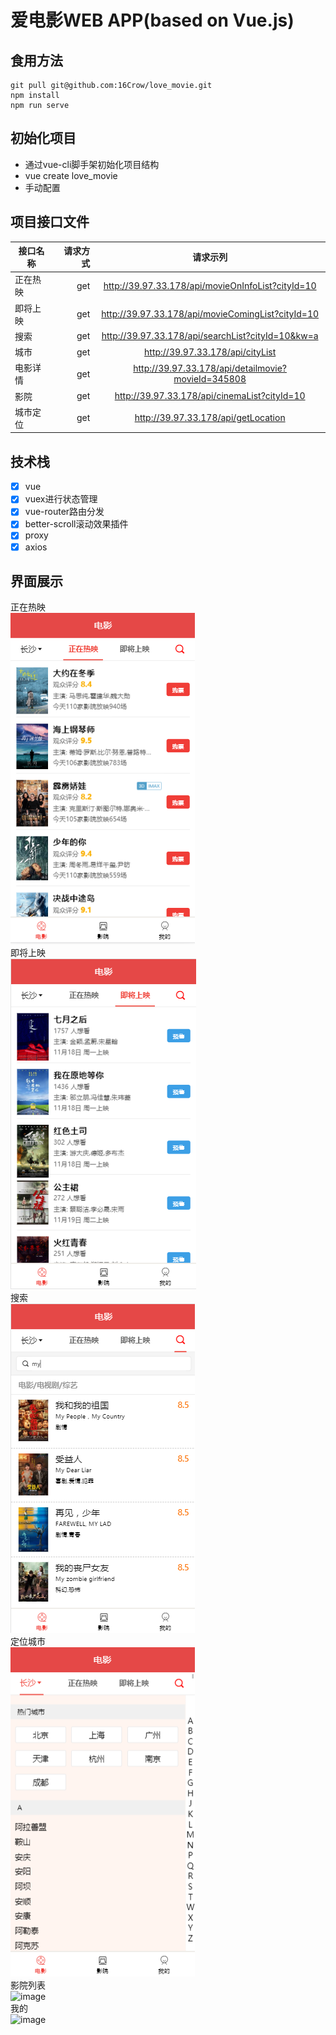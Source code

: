 # 爱电影WEB APP(based on Vue.js)

## 食用方法
```
git pull git@github.com:16Crow/love_movie.git
npm install
npm run serve
```

## 初始化项目
+ 通过vue-cli脚手架初始化项目结构
+ vue create love_movie
+ 手动配置

## 项目接口文件
|接口名称	|请求方式	|请求示列|
| --------   | -----:  | :----: |
|正在热映	|get	|http://39.97.33.178/api/movieOnInfoList?cityId=10|
|即将上映	|get	|http://39.97.33.178/api/movieComingList?cityId=10|
|搜索	    |get	|http://39.97.33.178/api/searchList?cityId=10&kw=a|
|城市	    |get	|http://39.97.33.178/api/cityList|
|电影详情	|get	|http://39.97.33.178/api/detailmovie?movieId=345808|
|影院	    |get	|http://39.97.33.178/api/cinemaList?cityId=10|
|城市定位	|get	|http://39.97.33.178/api/getLocation|

## 技术栈
- [x] vue 
- [x] vuex进行状态管理 
- [x] vue-router路由分发
- [x] better-scroll滚动效果插件
- [x] proxy
- [x] axios

## 界面展示
正在热映  
![image](https://github.com/16Crow/love_movie/blob/master/docImg/movie_now.png)  
即将上映  
![image](https://github.com/16Crow/love_movie/blob/master/docImg/movie_comming.png)  
搜索  
![image](https://github.com/16Crow/love_movie/blob/master/docImg/movie_search.png)  
定位城市  
![image](https://github.com/16Crow/love_movie/blob/master/docImg/movie_location.png)  
影院列表  
![image](https://github.com/16Crow/love_movie/blob/master/docImg/movie_cinemaList.png)  
我的  
![image](https://github.com/16Crow/love_movie/blob/master/docImg/movie_mine.png)  
